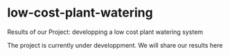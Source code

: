 # low-cost-plant-watering
Results of our Project: developping a low cost plant watering system

The project is currently under developpment. 
We will share our results here

